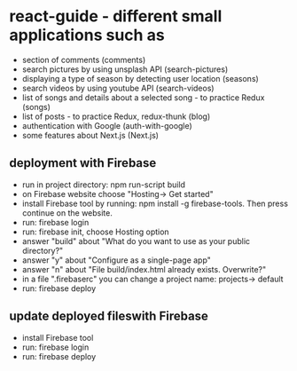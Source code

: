 # react-guide - different small applications such as

- section of comments (comments)
- search pictures by using unsplash API (search-pictures)
- displaying a type of season by detecting user location (seasons)
- search videos by using youtube API (search-videos)
- list of songs and details about a selected song - to practice Redux (songs)
- list of posts - to practice Redux, redux-thunk (blog)
- authentication with Google (auth-with-google)
- some features about Next.js (Next.js)

## deployment with Firebase
- run in project directory: npm run-script build
- on Firebase website choose "Hosting-> Get started"
- install Firebase tool by running: npm install -g firebase-tools. Then press continue on the website.
- run: firebase login
- run: firebase init, choose Hosting option
- answer "build" about "What do you want to use as your public directory?"
- answer "y" about "Configure as a single-page app"
- answer "n" about "File build/index.html already exists. Overwrite?"
- in a file ".firebaserc" you can change a project name: projects-> default
- run: firebase deploy
## update deployed fileswith Firebase
- install Firebase tool
- run: firebase login
- run: firebase deploy
